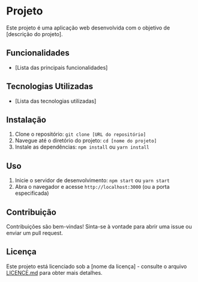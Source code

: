 # Projeto

Este projeto é uma aplicação web desenvolvida com o objetivo de [descrição do projeto].

## Funcionalidades

- [Lista das principais funcionalidades]

## Tecnologias Utilizadas

- [Lista das tecnologias utilizadas]

## Instalação

1. Clone o repositório: `git clone [URL do repositório]`
2. Navegue até o diretório do projeto: `cd [nome do projeto]`
3. Instale as dependências: `npm install` ou `yarn install`

## Uso

1. Inicie o servidor de desenvolvimento: `npm start` ou `yarn start`
2. Abra o navegador e acesse `http://localhost:3000` (ou a porta especificada)

## Contribuição

Contribuições são bem-vindas! Sinta-se à vontade para abrir uma issue ou enviar um pull request.

## Licença

Este projeto está licenciado sob a [nome da licença] - consulte o arquivo [LICENCE.md](LICENCE.md) para obter mais detalhes.
